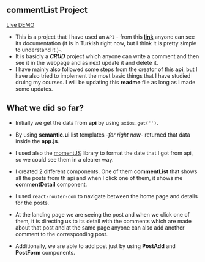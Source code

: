 ## commentList Project
[Live DEMO](https://post-commentlist.netlify.app/)
-   This is a project that I have used an `API` - from this **[link](https://github.com/reactdersleri/react-yazi-yorum)** anyone can see its documentation (it is in Turkish right now, but I think it is pretty simple to understand it.)-.
-   It is basicly a **_CRUD_** project which anyone can write a comment and then see it in the webpage and as next update it and delete it.
-   I have mainly also followed some steps from the creator of this **api**, but I have also tried to implement the most basic things that I have studied druing my courses. I will be updating this **readme** file as long as I made some updates.

## What we did so far?

-   Initially we get the data from **api** by using `axios.get('')`.

-   By using **semantic.ui** list templates _-for right now-_ returned that data inside the **app.js**.

-   I used also the [momentJS](https://momentjs.com/) library to format the date that I got from api, so we could see them in a clearer way.

-   I created 2 different components. One of them **commentList** that shows all the posts from th api and when I click one of them, it shows me **commentDetail** component.

-   I used `react-router-dom` to navigate between the home page and details for the posts.

-   At the landing page we are seeing the post and when we click one of them, it is directing us to its detail with the comments which are made about that post and at the same page anyone can also add another comment to the corresponding post.
-   Additionally, we are able to add post just by using **PostAdd** and **PostForm** components.
